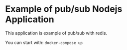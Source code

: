 # Example of pub/sub Nodejs Application

This application is example of pub/sub with redis.

You can start with: `docker-compose up`
